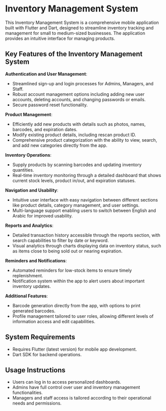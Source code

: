 # Inventory Management System

This Inventory Management System is a comprehensive mobile application built with Flutter and Dart, designed to streamline inventory tracking and management for small to medium-sized businesses. The application provides an intuitive interface for managing products.

## Key Features of the Inventory Management System

**Authentication and User Management**:
- Streamlined sign-up and login processes for Admins, Managers, and Staff.
- Robust account management options including adding new user accounts, deleting accounts, and changing passwords or emails.
- Secure password reset functionality.


**Product Management**:
- Efficiently add new products with details such as photos, names, barcodes, and expiration dates.
- Modify existing product details, including rescan product ID.
- Comprehensive product categorization with the ability to view, search, and add new categories directly from the app.


**Inventory Operations**:
- Supply products by scanning barcodes and updating inventory quantities.
- Real-time inventory monitoring through a detailed dashboard that shows current stock levels, product in/out, and expiration statuses.


**Navigation and Usability**:
- Intuitive user interface with easy navigation between different sections like product details, category management, and user settings.
- Multi-language support enabling users to switch between English and Arabic for improved usability.


**Reports and Analytics**:
- Detailed transaction history accessible through the reports section, with search capabilities to filter by date or keyword.
- Visual analytics through charts displaying data on inventory status, such as items close to being sold out or nearing expiration.


**Reminders and Notifications**:
- Automated reminders for low-stock items to ensure timely replenishment.
- Notification system within the app to alert users about important inventory updates.


**Additional Features**:
- Barcode generation directly from the app, with options to print generated barcodes.
- Profile management tailored to user roles, allowing different levels of information access and edit capabilities.


## System Requirements
- Requires Flutter (latest version) for mobile app development.
- Dart SDK for backend operations.

## Usage Instructions
- Users can log in to access personalized dashboards.
- Admins have full control over user and inventory management functionalities.
- Managers and staff access is tailored according to their operational needs and permissions.
